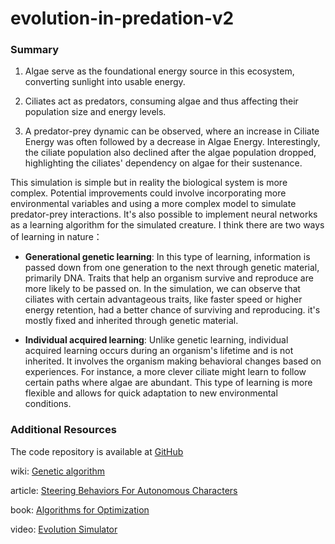 # evolution-in-predation-v2



### Summary

1. Algae serve as the foundational energy source in this ecosystem, converting sunlight into usable energy.
  
2. Ciliates act as predators, consuming algae and thus affecting their population size and energy levels.

3. A predator-prey dynamic can be observed, where an increase in Ciliate Energy was often followed by a decrease in Algae Energy. Interestingly, the ciliate population also declined after the algae population dropped, highlighting the ciliates' dependency on algae for their sustenance.

  
This simulation is simple but in reality the biological system is more complex. Potential improvements could involve incorporating more environmental variables and using a more complex model to simulate predator-prey interactions. It's also possible to implement neural networks as a learning algorithm for the simulated creature. I think there are two ways of learning in nature：

- __Generational genetic learning__: In this type of learning, information is passed down from one generation to the next through genetic material, primarily DNA. Traits that help an organism survive and reproduce are more likely to be passed on. In the simulation, we can observe that ciliates with certain advantageous traits, like faster speed or higher energy retention, had a better chance of surviving and reproducing. it's mostly fixed and inherited through genetic material. 

- __Individual acquired learning__: Unlike genetic learning, individual acquired learning occurs during an organism's lifetime and is not inherited. It involves the organism making behavioral changes based on experiences. For instance, a more clever ciliate might learn to follow certain paths where algae are abundant. This type of learning is more flexible and allows for quick adaptation to new environmental conditions. 


### Additional Resources

The code repository is available at [GitHub](https://github.com/qhuang20/evolution-in-predation-v2) 

wiki: [Genetic algorithm](https://en.wikipedia.org/wiki/Genetic_algorithm)

article: [Steering Behaviors For Autonomous Characters](http://www.red3d.com/cwr/steer/)

book: [Algorithms for Optimization](https://mitpress.mit.edu/9780262039420/algorithms-for-optimization/)

video: [Evolution Simulator](https://youtu.be/4XEklaH9k6k?si=51gbDP8XY_O192gv)


